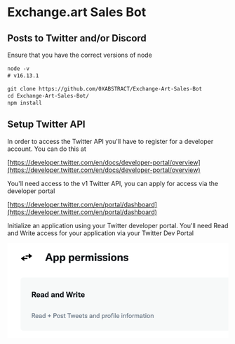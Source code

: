 # Exchange.art Sales Bot
## Posts to Twitter and/or Discord

Ensure that you have the correct versions of node
```console
node -v
# v16.13.1
```


```console
git clone https://github.com/0XABSTRACT/Exchange-Art-Sales-Bot
cd Exchange-Art-Sales-Bot/
npm install
```

## Setup Twitter API
In order to access the Twitter API you'll have to register for a developer account. You can do this at

[https://developer.twitter.com/en/docs/developer-portal/overview](https://developer.twitter.com/en/docs/developer-portal/overview)

You'll need access to the v1 Twitter API, you can apply for access via the developer portal

[https://developer.twitter.com/en/portal/dashboard](https://developer.twitter.com/en/portal/dashboard)

Initialize an application using your Twitter developer portal. You'll need Read and Write access for your application via your Twitter Dev Portal

![alt text](readme_images/rw_twitter_permission.png "RW Twitter Permissions")
